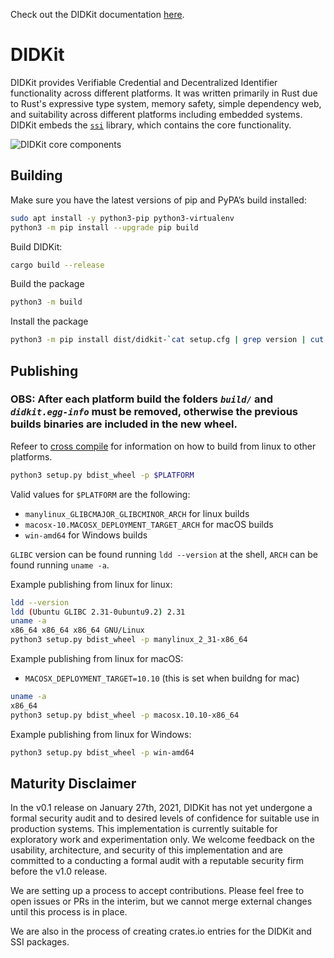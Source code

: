 Check out the DIDKit documentation [here](https://spruceid.dev/docs/didkit/).

# DIDKit

DIDKit provides Verifiable Credential and Decentralized Identifier
functionality across different platforms. It was written primarily in Rust due
to Rust's expressive type system, memory safety, simple dependency web, and
suitability across different platforms including embedded systems. DIDKit
embeds the [`ssi`](https://github.com/spruceid/ssi) library, which contains the
core functionality.

![DIDKit core components](https://spruceid.dev/assets/images/didkit-core-components-7abba2778ffe8dde24997f305e706bd8.png)

## Building

Make sure you have the latest versions of pip and PyPA’s build installed:
```bash
sudo apt install -y python3-pip python3-virtualenv
python3 -m pip install --upgrade pip build
```

Build DIDKit:
```bash
cargo build --release
```

Build the package
```bash
python3 -m build
```

Install the package
```bash
python3 -m pip install dist/didkit-`cat setup.cfg | grep version | cut -d' ' -f3`-*.whl
```

## Publishing
### **OBS: After each platform build the folders _`build/`_ and _`didkit.egg-info`_ must be removed, otherwise the previous builds binaries are included in the new wheel.**

Refeer to [cross compile](/CROSS.md) for information on how to build from linux
to other platforms.


```bash
python3 setup.py bdist_wheel -p $PLATFORM
```

Valid values for `$PLATFORM` are the following:
 - `manylinux_GLIBCMAJOR_GLIBCMINOR_ARCH` for linux builds
 - `macosx-10.MACOSX_DEPLOYMENT_TARGET_ARCH` for macOS builds
 - `win-amd64` for Windows builds

`GLIBC` version can be found running `ldd --version` at the shell, `ARCH` can be
found running `uname -a`.

Example publishing from linux for linux:
```bash
ldd --version
ldd (Ubuntu GLIBC 2.31-0ubuntu9.2) 2.31
uname -a
x86_64 x86_64 x86_64 GNU/Linux
python3 setup.py bdist_wheel -p manylinux_2_31-x86_64
```

Example publishing from linux for macOS:
 - `MACOSX_DEPLOYMENT_TARGET=10.10` (this is set when buildng for mac)
```bash
uname -a
x86_64
python3 setup.py bdist_wheel -p macosx.10.10-x86_64
```

Example publishing from linux for Windows:
```bash
python3 setup.py bdist_wheel -p win-amd64
```

## Maturity Disclaimer
In the v0.1 release on January 27th, 2021, DIDKit has not yet undergone a
formal security audit and to desired levels of confidence for suitable use in
production systems. This implementation is currently suitable for exploratory
work and experimentation only. We welcome feedback on the usability,
architecture, and security of this implementation and are committed to a
conducting a formal audit with a reputable security firm before the v1.0
release.

We are setting up a process to accept contributions. Please feel free to open
issues or PRs in the interim, but we cannot merge external changes until this
process is in place.

We are also in the process of creating crates.io entries for the DIDKit and SSI
packages.